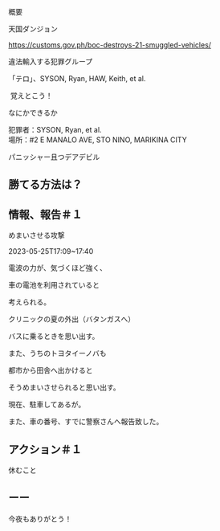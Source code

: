 概要

天国ダンジョン

https://customs.gov.ph/boc-destroys-21-smuggled-vehicles/

違法輸入する犯罪グループ

「テロ」、SYSON, Ryan, HAW, Keith, et al.

 覚えとこう！

なにかできるか

犯罪者：SYSON, Ryan, et al.<br/>
場所：#2 E MANALO AVE, STO NINO, MARIKINA CITY

パニッシャー且つデアデビル

## 勝てる方法は？

## 情報、報告＃１

めまいさせる攻撃

2023-05-25T17:09~17:40

電波の力が、気づくほど強く、

車の電池を利用されていると

考えられる。

クリニックの夏の外出（バタンガスへ）

バスに乗るときを思い出す。

また、うちのトヨタイーノバも

都市から田舎へ出かけると

そうめまいさせられると思い出す。

現在、駐車してあるが。

また、車の番号、すでに警察さんへ報告致した。

## アクション＃１

休むこと

## ーー

今夜もありがとう！
